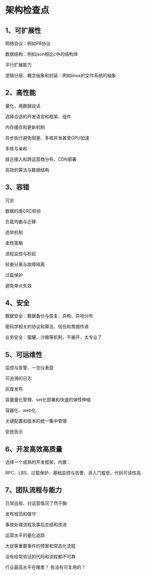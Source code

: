 # 架构检查点

## 1、可扩展性

网络协议：例如PB协议

数据结构：例如json相比c中的结构体

平行扩展能力

逻辑分层、概念抽象和封装：例如linux的文件系统的抽象

## 2、高性能

量化，用数据说话

选择合适的开发语言和框架、组件

内存缓存和更新机制

异步执行避免阻塞、多核并发甚至GPU加速

多核与亲和

就近接入和跨运营商分布、CDN部署

高效的算法与数据结构

## 3、容错

冗余

数据的类CRC校验

负载均衡与迁移

选举机制

柔性策略

进程监控与秒起

轻重分离与故障隔离

过载保护

避免单点失效

## 4、安全

数据安全：数据备份与恢复、异构、异地分布

密码学相关的协议和算法、信任和票据传递

业务安全：蜜罐、沙箱等机制，不展开，太专业了

## 5、可运维性

监控与告警、一览仪表盘

可追溯的日志

灰度发布

容量量化管理、set化部署和快速的弹性伸缩

容器化、web化

关键配置和版本的统一集中管理

安民告示

## 6、开发高效高质量

选择一个成熟的开发框架，内置：

RPC、LBS、过载保护、基础监控与告警、进入门槛低、代码可读性高

## 7、团队流程与能力

日常巡视、对运营情况了然于胸

发布规范和值守

事故处理流程及事后总结和改进

运营水平的量化追踪

大促等重要事件的预案和常态化流程

没有经常验证的代码和流程都不可靠

行业最高水平在哪里？ 有没有可复用的？







